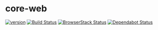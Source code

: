 # core-web

[![version](https://img.shields.io/npm/v/@mrhenry/core-web.svg)](https://www.npmjs.com/package/@mrhenry/core-web) [![Build Status](https://travis-ci.com/mrhenry/core-web.svg?branch=master)](https://travis-ci.com/mrhenry/core-web) [![BrowserStack Status](https://automate.browserstack.com/badge.svg?badge_key=QXlEV3VTRzdNTHVlVDZIOG1YSU5LL01DUEEyekQvbDhSRVhldDJ3aWFpdz0tLWhvVFhQWURQWkVvL2ZoYXRMYmtiOWc9PQ==--7cd3fd159bd1be583dab9b33e620e6a15499aff2)](https://automate.browserstack.com/public-build/QXlEV3VTRzdNTHVlVDZIOG1YSU5LL01DUEEyekQvbDhSRVhldDJ3aWFpdz0tLWhvVFhQWURQWkVvL2ZoYXRMYmtiOWc9PQ==--7cd3fd159bd1be583dab9b33e620e6a15499aff2) [![Dependabot Status](https://api.dependabot.com/badges/status?host=github&repo=mrhenry/core-web)](https://dependabot.com)
